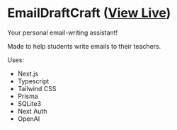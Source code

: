 # EmailDraftCraft ([View Live](https://emaildraftcraft.vercel.app/))

Your personal email-writing assistant!

Made to help students write emails to their teachers.

Uses:

- Next.js
- Typescript
- Tailwind CSS
- Prisma
- SQLite3
- Next Auth
- OpenAI
